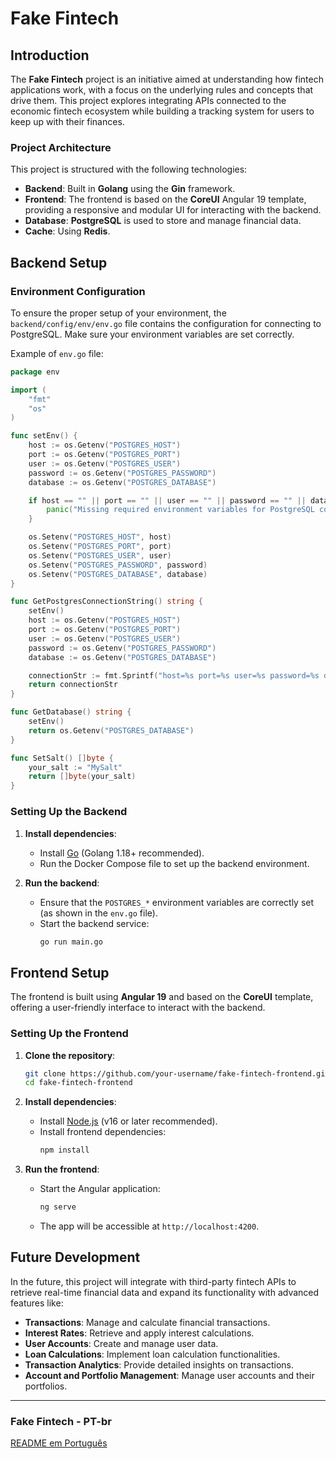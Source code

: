 # Fake Fintech

## Introduction

The **Fake Fintech** project is an initiative aimed at understanding how fintech applications work, with a focus on the underlying rules and concepts that drive them. This project explores integrating APIs connected to the economic fintech ecosystem while building a tracking system for users to keep up with their finances.

### Project Architecture

This project is structured with the following technologies:

- **Backend**: Built in **Golang** using the **Gin** framework.
- **Frontend**: The frontend is based on the **CoreUI** Angular 19 template, providing a responsive and modular UI for interacting with the backend.
- **Database**: **PostgreSQL** is used to store and manage financial data.
- **Cache**: Using **Redis**.

## Backend Setup

### Environment Configuration

To ensure the proper setup of your environment, the `backend/config/env/env.go` file contains the configuration for connecting to PostgreSQL. Make sure your environment variables are set correctly.

Example of `env.go` file:

```go
package env

import (
	"fmt"
	"os"
)

func setEnv() {
	host := os.Getenv("POSTGRES_HOST")
	port := os.Getenv("POSTGRES_PORT")
	user := os.Getenv("POSTGRES_USER")
	password := os.Getenv("POSTGRES_PASSWORD")
	database := os.Getenv("POSTGRES_DATABASE")

	if host == "" || port == "" || user == "" || password == "" || database == "" {
		panic("Missing required environment variables for PostgreSQL connection")
	}

	os.Setenv("POSTGRES_HOST", host)
	os.Setenv("POSTGRES_PORT", port)
	os.Setenv("POSTGRES_USER", user)
	os.Setenv("POSTGRES_PASSWORD", password)
	os.Setenv("POSTGRES_DATABASE", database)
}

func GetPostgresConnectionString() string {
	setEnv()
	host := os.Getenv("POSTGRES_HOST")
	port := os.Getenv("POSTGRES_PORT")
	user := os.Getenv("POSTGRES_USER")
	password := os.Getenv("POSTGRES_PASSWORD")
	database := os.Getenv("POSTGRES_DATABASE")

	connectionStr := fmt.Sprintf("host=%s port=%s user=%s password=%s dbname=%s sslmode=disable", host, port, user, password, database)
	return connectionStr
}

func GetDatabase() string {
	setEnv()
	return os.Getenv("POSTGRES_DATABASE")
}

func SetSalt() []byte {
	your_salt := "MySalt"
	return []byte(your_salt)
}
```

### Setting Up the Backend

1. **Install dependencies**:
   - Install [Go](https://golang.org/dl/) (Golang 1.18+ recommended).
   - Run the Docker Compose file to set up the backend environment.

2. **Run the backend**:
   - Ensure that the `POSTGRES_*` environment variables are correctly set (as shown in the `env.go` file).
   - Start the backend service:
     ```bash
     go run main.go
     ```

## Frontend Setup

The frontend is built using **Angular 19** and based on the **CoreUI** template, offering a user-friendly interface to interact with the backend.

### Setting Up the Frontend

1. **Clone the repository**:
   ```bash
   git clone https://github.com/your-username/fake-fintech-frontend.git
   cd fake-fintech-frontend
   ```

2. **Install dependencies**:
   - Install [Node.js](https://nodejs.org/en/download/) (v16 or later recommended).
   - Install frontend dependencies:
     ```bash
     npm install
     ```

3. **Run the frontend**:
   - Start the Angular application:
     ```bash
     ng serve
     ```

   - The app will be accessible at `http://localhost:4200`.

## Future Development

In the future, this project will integrate with third-party fintech APIs to retrieve real-time financial data and expand its functionality with advanced features like:

- **Transactions**: Manage and calculate financial transactions.
- **Interest Rates**: Retrieve and apply interest calculations.
- **User Accounts**: Create and manage user data.
- **Loan Calculations**: Implement loan calculation functionalities.
- **Transaction Analytics**: Provide detailed insights on transactions.
- **Account and Portfolio Management**: Manage user accounts and their portfolios.

---

### Fake Fintech - PT-br

[README em Português](./docs/pt-br/Readme.md)